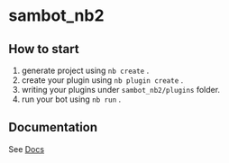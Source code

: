 # sambot_nb2

## How to start

1. generate project using `nb create` .
2. create your plugin using `nb plugin create` .
3. writing your plugins under `sambot_nb2/plugins` folder.
4. run your bot using `nb run` .

## Documentation

See [Docs](https://v2.nonebot.dev/)
